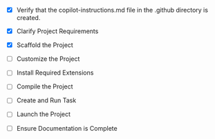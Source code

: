 - [x] Verify that the copilot-instructions.md file in the .github directory is created.

- [x] Clarify Project Requirements

- [x] Scaffold the Project

- [ ] Customize the Project

- [ ] Install Required Extensions

- [ ] Compile the Project

- [ ] Create and Run Task

- [ ] Launch the Project

- [ ] Ensure Documentation is Complete